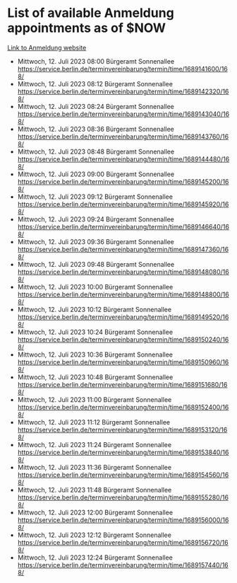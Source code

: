 # List of available Anmeldung appointments as of $NOW
[Link to Anmeldung website](https://service.berlin.de/terminvereinbarung/termin/tag.php?termin=1&anliegen[]=120686&dienstleisterlist=122210,122217,327316,122219,327312,122227,327314,122231,327346,122243,327348,122254,122252,329742,122260,329745,122262,329748,122271,327278,122273,327274,122277,327276,330436,122280,327294,122282,327290,122284,327292,122291,327270,122285,327266,122286,327264,122296,327268,150230,329760,122297,327286,122294,327284,122312,329763,122314,329775,122304,327330,122311,327334,122309,327332,317869,122281,327352,122279,329772,122283,122276,327324,122274,327326,122267,329766,122246,327318,122251,327320,122257,327322,122208,327298,122226,327300&herkunft=http%3A%2F%2Fservice.berlin.de%2Fdienstleistung%2F120686%2F)
- Mittwoch, 12. Juli 2023 08:00 Bürgeramt Sonnenallee https://service.berlin.de/terminvereinbarung/termin/time/1689141600/168/
- Mittwoch, 12. Juli 2023 08:12 Bürgeramt Sonnenallee https://service.berlin.de/terminvereinbarung/termin/time/1689142320/168/
- Mittwoch, 12. Juli 2023 08:24 Bürgeramt Sonnenallee https://service.berlin.de/terminvereinbarung/termin/time/1689143040/168/
- Mittwoch, 12. Juli 2023 08:36 Bürgeramt Sonnenallee https://service.berlin.de/terminvereinbarung/termin/time/1689143760/168/
- Mittwoch, 12. Juli 2023 08:48 Bürgeramt Sonnenallee https://service.berlin.de/terminvereinbarung/termin/time/1689144480/168/
- Mittwoch, 12. Juli 2023 09:00 Bürgeramt Sonnenallee https://service.berlin.de/terminvereinbarung/termin/time/1689145200/168/
- Mittwoch, 12. Juli 2023 09:12 Bürgeramt Sonnenallee https://service.berlin.de/terminvereinbarung/termin/time/1689145920/168/
- Mittwoch, 12. Juli 2023 09:24 Bürgeramt Sonnenallee https://service.berlin.de/terminvereinbarung/termin/time/1689146640/168/
- Mittwoch, 12. Juli 2023 09:36 Bürgeramt Sonnenallee https://service.berlin.de/terminvereinbarung/termin/time/1689147360/168/
- Mittwoch, 12. Juli 2023 09:48 Bürgeramt Sonnenallee https://service.berlin.de/terminvereinbarung/termin/time/1689148080/168/
- Mittwoch, 12. Juli 2023 10:00 Bürgeramt Sonnenallee https://service.berlin.de/terminvereinbarung/termin/time/1689148800/168/
- Mittwoch, 12. Juli 2023 10:12 Bürgeramt Sonnenallee https://service.berlin.de/terminvereinbarung/termin/time/1689149520/168/
- Mittwoch, 12. Juli 2023 10:24 Bürgeramt Sonnenallee https://service.berlin.de/terminvereinbarung/termin/time/1689150240/168/
- Mittwoch, 12. Juli 2023 10:36 Bürgeramt Sonnenallee https://service.berlin.de/terminvereinbarung/termin/time/1689150960/168/
- Mittwoch, 12. Juli 2023 10:48 Bürgeramt Sonnenallee https://service.berlin.de/terminvereinbarung/termin/time/1689151680/168/
- Mittwoch, 12. Juli 2023 11:00 Bürgeramt Sonnenallee https://service.berlin.de/terminvereinbarung/termin/time/1689152400/168/
- Mittwoch, 12. Juli 2023 11:12 Bürgeramt Sonnenallee https://service.berlin.de/terminvereinbarung/termin/time/1689153120/168/
- Mittwoch, 12. Juli 2023 11:24 Bürgeramt Sonnenallee https://service.berlin.de/terminvereinbarung/termin/time/1689153840/168/
- Mittwoch, 12. Juli 2023 11:36 Bürgeramt Sonnenallee https://service.berlin.de/terminvereinbarung/termin/time/1689154560/168/
- Mittwoch, 12. Juli 2023 11:48 Bürgeramt Sonnenallee https://service.berlin.de/terminvereinbarung/termin/time/1689155280/168/
- Mittwoch, 12. Juli 2023 12:00 Bürgeramt Sonnenallee https://service.berlin.de/terminvereinbarung/termin/time/1689156000/168/
- Mittwoch, 12. Juli 2023 12:12 Bürgeramt Sonnenallee https://service.berlin.de/terminvereinbarung/termin/time/1689156720/168/
- Mittwoch, 12. Juli 2023 12:24 Bürgeramt Sonnenallee https://service.berlin.de/terminvereinbarung/termin/time/1689157440/168/
